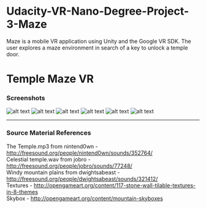 # Udacity-VR-Nano-Degree-Project-3-Maze
Maze is a mobile VR application using Unity and the Google VR SDK. The user explores a maze environment in search of a key to unlock a temple door.

# Temple Maze VR

### Screenshots

![alt text](https://cloud.githubusercontent.com/assets/11729897/22601340/b2730ad4-e9fb-11e6-9192-638a8d9d2b05.png)
![alt text](https://cloud.githubusercontent.com/assets/11729897/22601343/b4aebd66-e9fb-11e6-8c7d-fd091b209863.png)
![alt text](https://cloud.githubusercontent.com/assets/11729897/22601345/b6c4e846-e9fb-11e6-9c5c-8c0f3df482d1.png)
![alt text](https://cloud.githubusercontent.com/assets/11729897/22601348/b83c5218-e9fb-11e6-9155-6ccf8ec2ddcc.png)
![alt text](https://cloud.githubusercontent.com/assets/11729897/22601353/ba15db04-e9fb-11e6-9520-9d11b75a4078.png)
![alt text](https://cloud.githubusercontent.com/assets/11729897/22601364/c9e74810-e9fb-11e6-8537-c501d62afbdf.png)

---

### Source Material References

The Temple.mp3 from nintend0wn - http://freesound.org/people/nintend0wn/sounds/352764/  
Celestial temple.wav from jobro - http://freesound.org/people/jobro/sounds/77248/  
Windy mountain plains from dwightsabeast - http://freesound.org/people/dwightsabeast/sounds/321412/  
Textures - http://opengameart.org/content/117-stone-wall-tilable-textures-in-8-themes  
Skybox - http://opengameart.org/content/mountain-skyboxes  
